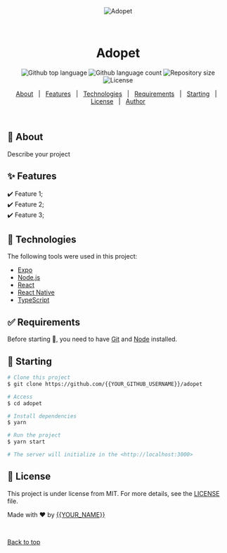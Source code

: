 <div align="center" id="top"> 
  <img src="./.github/app.gif" alt="Adopet" />

  &#xa0;

  <!-- <a href="https://adopet.netlify.app">Demo</a> -->
</div>

<h1 align="center">Adopet</h1>

<p align="center">
  <img alt="Github top language" src="https://img.shields.io/github/languages/top/{{YOUR_GITHUB_USERNAME}}/adopet?color=56BEB8">

  <img alt="Github language count" src="https://img.shields.io/github/languages/count/{{YOUR_GITHUB_USERNAME}}/adopet?color=56BEB8">

  <img alt="Repository size" src="https://img.shields.io/github/repo-size/{{YOUR_GITHUB_USERNAME}}/adopet?color=56BEB8">

  <img alt="License" src="https://img.shields.io/github/license/{{YOUR_GITHUB_USERNAME}}/adopet?color=56BEB8">

  <!-- <img alt="Github issues" src="https://img.shields.io/github/issues/{{YOUR_GITHUB_USERNAME}}/adopet?color=56BEB8" /> -->

  <!-- <img alt="Github forks" src="https://img.shields.io/github/forks/{{YOUR_GITHUB_USERNAME}}/adopet?color=56BEB8" /> -->

  <!-- <img alt="Github stars" src="https://img.shields.io/github/stars/{{YOUR_GITHUB_USERNAME}}/adopet?color=56BEB8" /> -->
</p>

<!-- Status -->

<!-- <h4 align="center"> 
	🚧  Adopet 🚀 Under construction...  🚧
</h4> 

<hr> -->

<p align="center">
  <a href="#dart-about">About</a> &#xa0; | &#xa0; 
  <a href="#sparkles-features">Features</a> &#xa0; | &#xa0;
  <a href="#rocket-technologies">Technologies</a> &#xa0; | &#xa0;
  <a href="#white_check_mark-requirements">Requirements</a> &#xa0; | &#xa0;
  <a href="#checkered_flag-starting">Starting</a> &#xa0; | &#xa0;
  <a href="#memo-license">License</a> &#xa0; | &#xa0;
  <a href="https://github.com/{{YOUR_GITHUB_USERNAME}}" target="_blank">Author</a>
</p>

<br>

## :dart: About ##

Describe your project

## :sparkles: Features ##

:heavy_check_mark: Feature 1;\
:heavy_check_mark: Feature 2;\
:heavy_check_mark: Feature 3;

## :rocket: Technologies ##

The following tools were used in this project:

- [Expo](https://expo.io/)
- [Node.js](https://nodejs.org/en/)
- [React](https://pt-br.reactjs.org/)
- [React Native](https://reactnative.dev/)
- [TypeScript](https://www.typescriptlang.org/)

## :white_check_mark: Requirements ##

Before starting :checkered_flag:, you need to have [Git](https://git-scm.com) and [Node](https://nodejs.org/en/) installed.

## :checkered_flag: Starting ##

```bash
# Clone this project
$ git clone https://github.com/{{YOUR_GITHUB_USERNAME}}/adopet

# Access
$ cd adopet

# Install dependencies
$ yarn

# Run the project
$ yarn start

# The server will initialize in the <http://localhost:3000>
```

## :memo: License ##

This project is under license from MIT. For more details, see the [LICENSE](LICENSE.md) file.


Made with :heart: by <a href="https://github.com/{{YOUR_GITHUB_USERNAME}}" target="_blank">{{YOUR_NAME}}</a>

&#xa0;

<a href="#top">Back to top</a>
